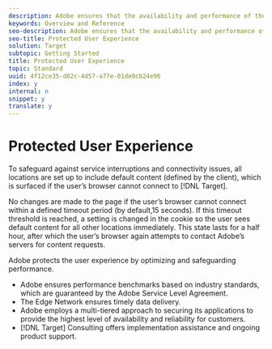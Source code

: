 ```yaml
---
description: Adobe ensures that the availability and performance of the targeting infrastructure is as reliable as possible. However, a communication breakdown between an end-user’s browser and Adobe’s servers can cause an interruption in content delivery.
keywords: Overview and Reference
seo-description: Adobe ensures that the availability and performance of the targeting infrastructure is as reliable as possible. However, a communication breakdown between an end-user’s browser and Adobe’s servers can cause an interruption in content delivery.
seo-title: Protected User Experience
solution: Target
subtopic: Getting Started
title: Protected User Experience
topic: Standard
uuid: 4f12ce35-d82c-4d57-a77e-01de0cb24e96
index: y
internal: n
snippet: y
translate: y
---
```


# Protected User Experience

To safeguard against service interruptions and connectivity issues, all locations are set up to include default content (defined by the client), which is surfaced if the user’s browser cannot connect to [!DNL  Target]. 

No changes are made to the page if the user’s browser cannot connect within a defined timeout period (by default,15 seconds). If this timeout threshold is reached, a setting is changed in the cookie so the user sees default content for all other locations immediately. This state lasts for a half hour, after which the user’s browser again attempts to contact Adobe’s servers for content requests. 

Adobe protects the user experience by optimizing and safeguarding performance. 


* Adobe ensures performance benchmarks based on industry standards, which are guaranteed by the Adobe Service Level Agreement.
* The Edge Network ensures timely data delivery.
* Adobe employs a multi-tiered approach to securing its applications to provide the highest level of availability and reliability for customers.
* [!DNL  Target] Consulting offers implementation assistance and ongoing product support.

